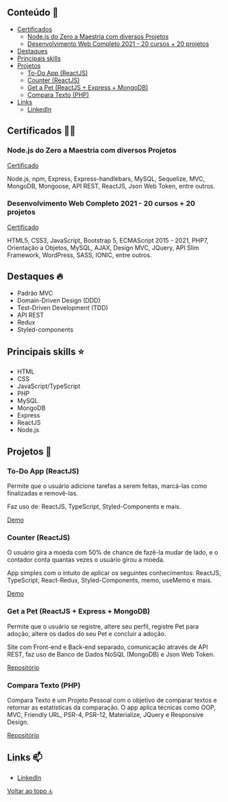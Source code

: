 ## Conteúdo :notebook:
- [Certificados](https://github.com/redfire314/portfolioDev#certificados-man_student)
     - [Node.js do Zero a Maestria com diversos Projetos](https://github.com/redfire314/portfolioDev#nodejs-do-zero-a-maestria-com-diversos-projetos)
     - [Desenvolvimento Web Completo 2021 - 20 cursos + 20 projetos](https://github.com/redfire314/portfolioDev#desenvolvimento-web-completo-2021---20-cursos--20-projetos)
- [Destaques](https://github.com/redfire314/portfolioDev#destaques-fire)
- [Principais skills](https://github.com/redfire314/portfolioDev#principais-skills-star)
- [Projetos](https://github.com/redfire314/portfolioDev#projetos-telescope)
     - [To-Do App (ReactJS)](https://github.com/redfire314/portfolioDev#to-do-app-reactjs)
     - [Counter (ReactJS)](https://github.com/redfire314/portfolioDev#counter-reactjs)
     - [Get a Pet (ReactJS + Express + MongoDB)](https://github.com/redfire314/portfolioDev#get-a-pet-reactjs--express--mongodb)
     - [Compara Texto (PHP)](https://github.com/redfire314/portfolioDev#compara-texto-php)
- [Links](https://github.com/redfire314/portfolioDev#links-mailbox)
     - [LinkedIn](https://www.linkedin.com/in/leandroaraujowm/)

## Certificados :man_student:
### Node.js do Zero a Maestria com diversos Projetos
[Certificado](https://www.udemy.com/certificate/UC-e0ffdd67-80f8-481d-be93-1112c294047e/)

Node.js, npm, Express, Express-handlebars, MySQL, Sequelize, MVC, MongoDB, Mongoose, API REST, ReactJS, Json Web Token, entre outros.

### Desenvolvimento Web Completo 2021 - 20 cursos + 20 projetos
[Certificado](https://www.udemy.com/certificate/UC-d2a53415-6284-4828-8291-ba1e2e8e10f6/)

HTML5, CSS3, JavaScript, Bootstrap 5, ECMAScript 2015 - 2021, PHP7, Orientação a Objetos, MySQL, AJAX, Design MVC, JQuery, API Slim Framework, WordPress, SASS, IONIC, entre outros.

## Destaques :fire:
- Padrão MVC
- Domain-Driven Design (DDD)
- Test-Driven Development (TDD)
- API REST
- Redux
- Styled-components

## Principais skills :star:
- HTML
- CSS
- JavaScript/TypeScript
- PHP
- MySQL
- MongoDB
- Express
- ReactJS
- Node.js

## Projetos :telescope:
### To-Do App (ReactJS)
Permite que o usuário adicione tarefas a serem feitas, marcá-las como finalizadas e removê-las.

Faz uso de: ReactJS, TypeScript, Styled-Components e mais.

[Demo](https://leandrofreelancer.com.br/demo/reactjs-todo-list/)

### Counter (ReactJS)
O usuário gira a moeda com 50% de chance de fazê-la mudar de lado, e o contador conta quantas vezes o usuário girou a moeda.

App simples com o intuito de aplicar os seguintes conhecimentos: ReactJS, TypeScript, React-Redux, Styled-Components, memo, useMemo e mais.

[Demo](https://leandrofreelancer.com.br/demo/reactjs-counter/)

### Get a Pet (ReactJS + Express + MongoDB)
Permite que o usuário se registre, altere seu perfil, registre Pet para adoção, altere os dados do seu Pet e concluir a adoção.

Site com Front-end e Back-end separado, comunicação através de API REST, faz uso de Banco de Dados NoSQL (MongoDB) e Json Web Token.

[Repositório](https://github.com/redfire314/portfolioDev/tree/master/cursos/nodejs-do-zero-a-maestria-com-diversos-projetos/4-get-a-pet)

### Compara Texto (PHP)
Compara Texto é um Projeto Pessoal com o objetivo de comparar textos e retornar as estatísticas da comparação.
O app aplica técnicas como OOP, MVC, Friendly URL, PSR-4, PSR-12, Materialize, JQuery e Responsive Design.

[Repositório](https://github.com/redfire314/portfolioDev/tree/master/projetos-pessoais/compara-texto)

## Links :mailbox:
- [LinkedIn](https://www.linkedin.com/in/leandroaraujowm/)

[Voltar ao topo :top:](https://github.com/redfire314/portfolioDev#conteúdo-notebook)
